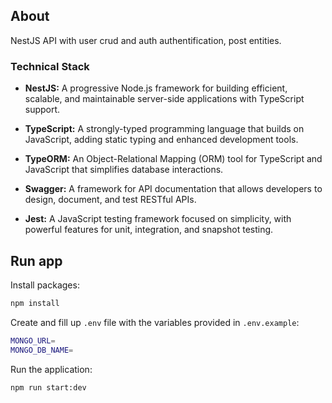 ## About

NestJS API with user crud and auth authentification, post entities.

### Technical Stack

- **NestJS:** A progressive Node.js framework for building efficient, scalable, and maintainable server-side applications with TypeScript support.

- **TypeScript:** A strongly-typed programming language that builds on JavaScript, adding static typing and enhanced development tools.

- **TypeORM:** An Object-Relational Mapping (ORM) tool for TypeScript and JavaScript that simplifies database interactions.

- **Swagger:** A framework for API documentation that allows developers to design, document, and test RESTful APIs.

- **Jest:** A JavaScript testing framework focused on simplicity, with powerful features for unit, integration, and snapshot testing.

## Run app

Install packages:

```bash
npm install
```

Create and fill up `.env` file with the variables provided in `.env.example`:

```bash
MONGO_URL=
MONGO_DB_NAME=
```

Run the application:

```bash
npm run start:dev
```
